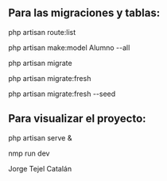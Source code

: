 ## Para las migraciones y tablas:

php artisan route:list

php artisan make:model Alumno --all

php artisan migrate

php artisan migrate:fresh

php artisan migrate:fresh --seed

## Para visualizar el proyecto:

php artisan serve &

nmp run dev

Jorge Tejel Catalán
